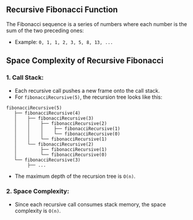 ## Recursive Fibonacci Function
The Fibonacci sequence is a series of numbers where each number is the sum of the two preceding ones:
* Example: ```0, 1, 1, 2, 3, 5, 8, 13, ...```

## Space Complexity of Recursive Fibonacci
### 1. Call Stack:
* Each recursive call pushes a new frame onto the call stack.
* For ```fibonacciRecursive(5)```, the recursion tree looks like this:
```
fibonacciRecursive(5)
   ├── fibonacciRecursive(4)
   │    ├── fibonacciRecursive(3)
   │    │    ├── fibonacciRecursive(2)
   │    │    │    ├── fibonacciRecursive(1)
   │    │    │    └── fibonacciRecursive(0)
   │    │    └── fibonacciRecursive(1)
   │    └── fibonacciRecursive(2)
   │         ├── fibonacciRecursive(1)
   │         └── fibonacciRecursive(0)
   └── fibonacciRecursive(3)
        ├── ...
```
* The maximum depth of the recursion tree is ```O(n)```.

### 2. Space Complexity:
* Since each recursive call consumes stack memory, the space complexity is ```O(n)```.
